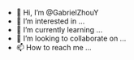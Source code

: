 - 👋 Hi, I’m @GabrielZhouY
- 👀 I’m interested in ...
- 🌱 I’m currently learning ...
- 💞️ I’m looking to collaborate on ...
- 📫 How to reach me ...

<!---
GabrielZhouY/GabrielZhouY is a ✨ special ✨ repository because its `README.md` (this file) appears on your GitHub profile.
You can click the Preview link to take a look at your changes.
--->
